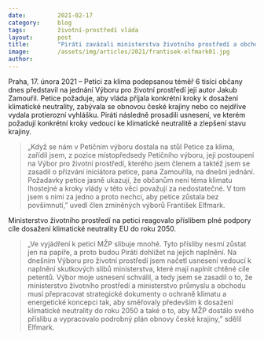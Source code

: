 ```yaml
---
date:         2021-02-17
category:     blog
tags:         životní-prostředí vláda
layout:       post
title:        "Piráti zavázali ministerstva životního prostředí a obchodu k přepracování strategií, aby směřovaly k dosažení klimatické neutrality 2050"
image:        /assets/img/articles/2021/frantisek-elfmark01.jpg
author:       
---
```




Praha, 17. února 2021 – Petici za klima podepsanou téměř 6 tisíci občany dnes představil na jednání Výboru pro životní prostředí její autor Jakub Zamouřil. Petice požaduje, aby vláda přijala konkrétní kroky k dosažení klimatické neutrality, zabývala se obnovou české krajiny nebo co nejdříve vydala protierozní vyhlášku. Piráti následně prosadili usnesení, ve kterém požadují konkrétní kroky vedoucí ke klimatické neutralitě a zlepšení stavu krajiny.

> „Když se nám v Petičním výboru dostala na stůl Petice za klima, zařídil jsem, z pozice místopředsedy Petičního výboru, její postoupení na Výbor pro životní prostředí, kterého jsem členem a taktéž jsem se zasadil o přizvání iniciátora petice, pana Zamouřila, na dnešní jednání. Požadavky petice jasně ukazují, že občanům není téma klimatu lhostejné a kroky vlády v této věci považují za nedostatečné. V tom jsem s nimi za jedno a proto nechci, aby petice zůstala bez povšimnutí,” uvedl člen zmíněných výborů František Elfmark.

Ministerstvo životního prostředí na petici reagovalo příslibem plné podpory cíle dosažení klimatické neutrality EU do roku 2050.

> „Ve vyjádření k petici MŽP slibuje mnohé. Tyto přísliby nesmí zůstat jen na papíře, a proto budou Piráti dohlížet na jejich naplnění. Na dnešním Výboru pro životní prostředí jsem načetl usnesení vedoucí k naplnění skutkových slibů ministerstva, které mají naplnit chtěné cíle petentů. Výbor moje usnesení schválil, a tedy jsem se zasadil o to, že ministerstvo životního prostředí a ministerstvo průmyslu a obchodu musí přepracovat strategické dokumenty o ochraně klimatu a energetické koncepci tak, aby směřovaly především k dosažení klimatické neutrality do roku 2050 a také o to, aby MŽP dostálo svého příslibu a vypracovalo podrobný plán obnovy české krajiny,” sdělil Elfmark.

